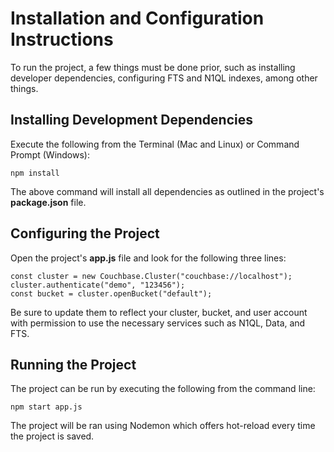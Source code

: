 # Installation and Configuration Instructions

To run the project, a few things must be done prior, such as installing developer dependencies, configuring FTS and N1QL indexes, among other things.

## Installing Development Dependencies

Execute the following from the Terminal (Mac and Linux) or Command Prompt (Windows):

```
npm install
```

The above command will install all dependencies as outlined in the project's **package.json** file.

## Configuring the Project

Open the project's **app.js** file and look for the following three lines:

```
const cluster = new Couchbase.Cluster("couchbase://localhost");
cluster.authenticate("demo", "123456");
const bucket = cluster.openBucket("default");
```

Be sure to update them to reflect your cluster, bucket, and user account with permission to use the necessary services such as N1QL, Data, and FTS.

## Running the Project

The project can be run by executing the following from the command line:

```
npm start app.js
```

The project will be ran using Nodemon which offers hot-reload every time the project is saved.